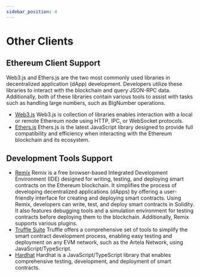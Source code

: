 ```yaml
---
sidebar_position: 4
---
```


# Other Clients


## Ethereum Client Support

Web3.js and Ethers.js are the two most commonly used libraries in decentralized application (dApp) development. Developers utilize these libraries to interact with the blockchain and query JSON-RPC data. Additionally, both of these libraries contain various tools to assist with tasks such as handling large numbers, such as BigNumber operations.

- [Web3.js](https://web3js.readthedocs.io/) Web3.js is collection of libraries enables interaction with a local or remote Ethereum node using HTTP, IPC, or WebSocket protocols.
- [Ethers.js](https://docs.ethers.org/) Ethers.js is the latest JavaScript library designed to provide full compatibility and efficiency when interacting with the Ethereum blockchain and its ecosystem.

## Development Tools Support

- [Remix](https://remix.ethereum.org) Remix is a free browser-based Integrated Development Environment (IDE) designed for writing, testing, and deploying smart contracts on the Ethereum blockchain. It simplifies the process of developing decentralized applications (dApps) by offering a user-friendly interface for creating and deploying smart contracts. Using Remix, developers can write, test, and deploy smart contracts in Solidity. It also features debugging tools and a simulation environment for testing contracts before deploying them to the blockchain. Additionally, Remix supports various plugins.
- [Truffle Suite](https://trufflesuite.com/docs/) Truffle offers a comprehensive set of tools to simplify the smart contract development process, enabling easy testing and deployment on any EVM network, such as the Artela Network, using JavaScript/TypeScript. 
- [Hardhat](https://hardhat.org/) Hardhat is a JavaScript/TypeScript library that enables comprehensive testing, development, and deployment of smart contracts.